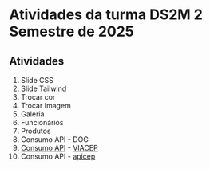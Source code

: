 # Atividades da turma DS2M 2 Semestre de 2025

## Atividades
1. Slide CSS 
2. Slide Tailwind
3. Trocar cor
4. Trocar Imagem
5. Galeria
6. Funcionários
7. Produtos
8. Consumo API - DOG
9. [Consumo API](https://gist.github.com/fernandoleonid/2ee16538c2b72ccfcbb82547380497ab) - [VIACEP](https://viacep.com.br/)
10. Consumo API - [apicep](https://apicep.com/api-de-consulta/)
